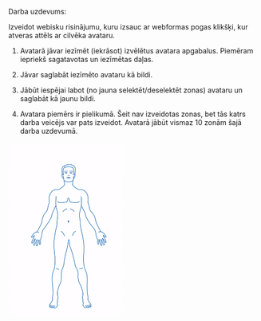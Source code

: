 Darba uzdevums:

Izveidot webisku risinājumu, kuru izsauc ar webformas pogas klikšķi, kur atveras attēls ar cilvēka avataru.

1. Avatarā jāvar iezīmēt (iekrāsot) izvēlētus avatara apgabalus. Piemēram iepriekš sagatavotas un iezīmētas daļas.

2. Jāvar saglabāt iezīmēto avataru kā bildi.

3. Jābūt iespējai labot (no jauna selektēt/deselektēt zonas) avataru un saglabāt kā jaunu bildi.

4. Avatara piemērs ir pielikumā. Šeit nav izveidotas zonas, bet tās katrs darba veicējs var pats izveidot. Avatarā jābūt vismaz 10 zonām šajā darba uzdevumā.

![man](./man.png)
